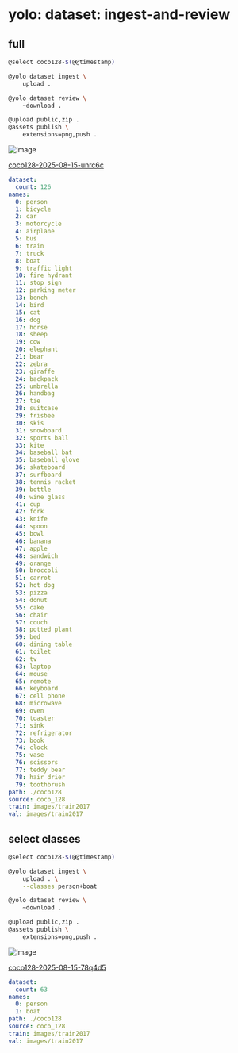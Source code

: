 # yolo: dataset: ingest-and-review

## full

```bash
@select coco128-$(@@timestamp)

@yolo dataset ingest \
    upload .

@yolo dataset review \
	~download .

@upload public,zip .
@assets publish \
    extensions=png,push .
```


![image](https://github.com/kamangir/assets/blob/main/coco128-2025-08-15-unrc6c/review.png?raw=true)

[coco128-2025-08-15-unrc6c](https://kamangir-public.s3.ir-thr-at1.arvanstorage.ir/coco128-2025-08-15-unrc6c.tar.gz)

```yaml
dataset:
  count: 126
names:
  0: person
  1: bicycle
  2: car
  3: motorcycle
  4: airplane
  5: bus
  6: train
  7: truck
  8: boat
  9: traffic light
  10: fire hydrant
  11: stop sign
  12: parking meter
  13: bench
  14: bird
  15: cat
  16: dog
  17: horse
  18: sheep
  19: cow
  20: elephant
  21: bear
  22: zebra
  23: giraffe
  24: backpack
  25: umbrella
  26: handbag
  27: tie
  28: suitcase
  29: frisbee
  30: skis
  31: snowboard
  32: sports ball
  33: kite
  34: baseball bat
  35: baseball glove
  36: skateboard
  37: surfboard
  38: tennis racket
  39: bottle
  40: wine glass
  41: cup
  42: fork
  43: knife
  44: spoon
  45: bowl
  46: banana
  47: apple
  48: sandwich
  49: orange
  50: broccoli
  51: carrot
  52: hot dog
  53: pizza
  54: donut
  55: cake
  56: chair
  57: couch
  58: potted plant
  59: bed
  60: dining table
  61: toilet
  62: tv
  63: laptop
  64: mouse
  65: remote
  66: keyboard
  67: cell phone
  68: microwave
  69: oven
  70: toaster
  71: sink
  72: refrigerator
  73: book
  74: clock
  75: vase
  76: scissors
  77: teddy bear
  78: hair drier
  79: toothbrush
path: ./coco128
source: coco_128
train: images/train2017
val: images/train2017

```

## select classes

```bash
@select coco128-$(@@timestamp)

@yolo dataset ingest \
    upload . \
    --classes person+boat

@yolo dataset review \
	~download .

@upload public,zip .
@assets publish \
    extensions=png,push .
```


![image](https://github.com/kamangir/assets/blob/main/coco128-2025-08-15-78q4d5/review.png?raw=true)

[coco128-2025-08-15-78q4d5](https://kamangir-public.s3.ir-thr-at1.arvanstorage.ir/coco128-2025-08-15-78q4d5.tar.gz)

```yaml
dataset:
  count: 63
names:
  0: person
  1: boat
path: ./coco128
source: coco_128
train: images/train2017
val: images/train2017

```
